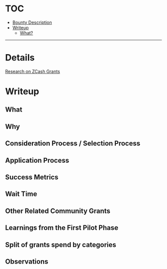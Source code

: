 # TOC

- [Bounty Description](#details)
- [Writeup](#writeup)
    * [What?](#what)

--- 

# Details

[Research on ZCash Grants](https://www.questbook.xyz/t/research-on-zcash-grants/32)

# Writeup

## What 


## Why 


## Consideration Process / Selection Process 


## Application Process 


## Success Metrics 


## Wait Time 


## Other Related Community Grants 


## Learnings from the First Pilot Phase 


## Split of grants spend by categories 


## Observations 
